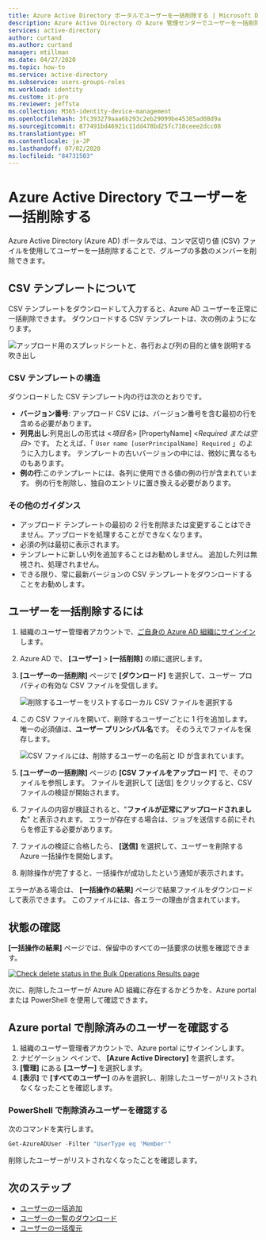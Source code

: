 ```yaml
---
title: Azure Active Directory ポータルでユーザーを一括削除する | Microsoft Docs
description: Azure Active Directory の Azure 管理センターでユーザーを一括削除する
services: active-directory
author: curtand
ms.author: curtand
manager: mtillman
ms.date: 04/27/2020
ms.topic: how-to
ms.service: active-directory
ms.subservice: users-groups-roles
ms.workload: identity
ms.custom: it-pro
ms.reviewer: jeffsta
ms.collection: M365-identity-device-management
ms.openlocfilehash: 3fc393279aaa6b293c2eb29099be45385ad08d9a
ms.sourcegitcommit: 877491bd46921c11dd478bd25fc718ceee2dcc08
ms.translationtype: HT
ms.contentlocale: ja-JP
ms.lasthandoff: 07/02/2020
ms.locfileid: "84731503"
---
```

# <a name="bulk-delete-users-in-azure-active-directory"></a>Azure Active Directory でユーザーを一括削除する

Azure Active Directory (Azure AD) ポータルでは、コンマ区切り値 (CSV) ファイルを使用してユーザーを一括削除することで、グループの多数のメンバーを削除できます。

## <a name="understand-the-csv-template"></a>CSV テンプレートについて

CSV テンプレートをダウンロードして入力すると、Azure AD ユーザーを正常に一括削除できます。 ダウンロードする CSV テンプレートは、次の例のようになります。

![アップロード用のスプレッドシートと、各行および列の目的と値を説明する吹き出し](./media/users-bulk-delete/understand-template.png)

### <a name="csv-template-structure"></a>CSV テンプレートの構造

ダウンロードした CSV テンプレート内の行は次のとおりです。

- **バージョン番号**: アップロード CSV には、バージョン番号を含む最初の行を含める必要があります。
- **列見出し**:列見出しの形式は &lt;*項目名*&gt; [PropertyName] &lt;*Required または空白*&gt; です。 たとえば、「 `User name [userPrincipalName] Required` 」のように入力します。 テンプレートの古いバージョンの中には、微妙に異なるものもあります。
- **例の行**:このテンプレートには、各列に使用できる値の例の行が含まれています。 例の行を削除し、独自のエントリに置き換える必要があります。

### <a name="additional-guidance"></a>その他のガイダンス

- アップロード テンプレートの最初の 2 行を削除または変更することはできません。アップロードを処理することができなくなります。
- 必須の列は最初に表示されます。
- テンプレートに新しい列を追加することはお勧めしません。 追加した列は無視され、処理されません。
- できる限り、常に最新バージョンの CSV テンプレートをダウンロードすることをお勧めします。

## <a name="to-bulk-delete-users"></a>ユーザーを一括削除するには

1. 組織のユーザー管理者アカウントで、[ご自身の Azure AD 組織にサインイン](https://aad.portal.azure.com)します。
1. Azure AD で、 **[ユーザー]**  >  **[一括削除]** の順に選択します。
1. **[ユーザーの一括削除]** ページで **[ダウンロード]** を選択して、ユーザー プロパティの有効な CSV ファイルを受信します。

   ![削除するユーザーをリストするローカル CSV ファイルを選択する](./media/users-bulk-delete/bulk-delete.png)

1. この CSV ファイルを開いて、削除するユーザーごとに 1 行を追加します。 唯一の必須値は、**ユーザー プリンシパル名**です。 そのうえでファイルを保存します。

   ![CSV ファイルには、削除するユーザーの名前と ID が含まれています。](./media/users-bulk-delete/delete-csv-file.png)

1. **[ユーザーの一括削除]** ページの **[CSV ファイルをアップロード]** で、そのファイルを参照します。 ファイルを選択して [送信] をクリックすると、CSV ファイルの検証が開始されます。
1. ファイルの内容が検証されると、"**ファイルが正常にアップロードされました**" と表示されます。 エラーが存在する場合は、ジョブを送信する前にそれらを修正する必要があります。
1. ファイルの検証に合格したら、 **[送信]** を選択して、ユーザーを削除する Azure 一括操作を開始します。
1. 削除操作が完了すると、一括操作が成功したという通知が表示されます。

エラーがある場合は、 **[一括操作の結果]** ページで結果ファイルをダウンロードして表示できます。 このファイルには、各エラーの理由が含まれています。

## <a name="check-status"></a>状態の確認

**[一括操作の結果]** ページでは、保留中のすべての一括要求の状態を確認できます。

   [![](media/users-bulk-delete/bulk-center.png "Check delete status in the Bulk Operations Results page")](media/users-bulk-delete/bulk-center.png#lightbox)

次に、削除したユーザーが Azure AD 組織に存在するかどうかを、Azure portal または PowerShell を使用して確認できます。

## <a name="verify-deleted-users-in-the-azure-portal"></a>Azure portal で削除済みのユーザーを確認する

1. 組織のユーザー管理者アカウントで、Azure portal にサインインします。
1. ナビゲーション ペインで、 **[Azure Active Directory]** を選択します。
1. **[管理]** にある **[ユーザー]** を選択します。
1. **[表示]** で **[すべてのユーザー]** のみを選択し、削除したユーザーがリストされなくなったことを確認します。

### <a name="verify-deleted-users-with-powershell"></a>PowerShell で削除済みユーザーを確認する

次のコマンドを実行します。

``` PowerShell
Get-AzureADUser -Filter "UserType eq 'Member'"
```

削除したユーザーがリストされなくなったことを確認します。

## <a name="next-steps"></a>次のステップ

- [ユーザーの一括追加](users-bulk-add.md)
- [ユーザーの一覧のダウンロード](users-bulk-download.md)
- [ユーザーの一括復元](users-bulk-restore.md)
